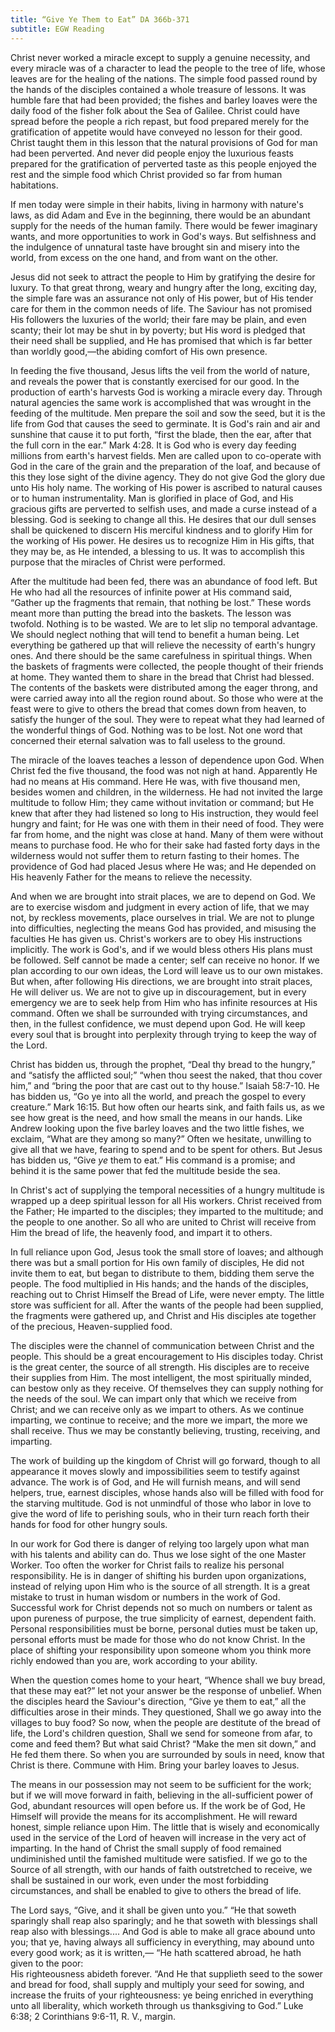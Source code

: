 ```yaml
---
title: “Give Ye Them to Eat” DA 366b-371
subtitle: EGW Reading
---
```


Christ never worked a miracle except to supply a genuine necessity, and every miracle was of a character to lead the people to the tree of life, whose leaves are for the healing of the nations. The simple food passed round by the hands of the disciples contained a whole treasure of lessons. It was humble fare that had been provided; the fishes and barley loaves were the daily food of the fisher folk about the Sea of Galilee. Christ could have spread before the people a rich repast, but food prepared merely for the gratification of appetite would have conveyed no lesson for their good. Christ taught them in this lesson that the natural provisions of God for man had been perverted. And never did people enjoy the luxurious feasts prepared for the gratification of perverted taste as this people enjoyed the rest and the simple food which Christ provided so far from human habitations.

If men today were simple in their habits, living in harmony with nature's laws, as did Adam and Eve in the beginning, there would be an abundant supply for the needs of the human family. There would be fewer imaginary wants, and more opportunities to work in God's ways. But selfishness and the indulgence of unnatural taste have brought sin and misery into the world, from excess on the one hand, and from want on the other.

Jesus did not seek to attract the people to Him by gratifying the desire for luxury. To that great throng, weary and hungry after the long, exciting day, the simple fare was an assurance not only of His power, but of His tender care for them in the common needs of life. The Saviour has not promised His followers the luxuries of the world; their fare may be plain, and even scanty; their lot may be shut in by poverty; but His word is pledged that their need shall be supplied, and He has promised that which is far better than worldly good,—the abiding comfort of His own presence.

In feeding the five thousand, Jesus lifts the veil from the world of nature, and reveals the power that is constantly exercised for our good. In the production of earth's harvests God is working a miracle every day. Through natural agencies the same work is accomplished that was wrought in the feeding of the multitude. Men prepare the soil and sow the seed, but it is the life from God that causes the seed to germinate. It is God's rain and air and sunshine that cause it to put forth, “first the blade, then the ear, after that the full corn in the ear.” Mark 4:28. It is God who is every day feeding millions from earth's harvest fields. Men are called upon to co-operate with God in the care of the grain and the preparation of the loaf, and because of this they lose sight of the divine agency. They do not give God the glory due unto His holy name. The working of His power is ascribed to natural causes or to human instrumentality. Man is glorified in place of God, and His gracious gifts are perverted to selfish uses, and made a curse instead of a blessing. God is seeking to change all this. He desires that our dull senses shall be quickened to discern His merciful kindness and to glorify Him for the working of His power. He desires us to recognize Him in His gifts, that they may be, as He intended, a blessing to us. It was to accomplish this purpose that the miracles of Christ were performed.

After the multitude had been fed, there was an abundance of food left. But He who had all the resources of infinite power at His command said, “Gather up the fragments that remain, that nothing be lost.” These words meant more than putting the bread into the baskets. The lesson was twofold. Nothing is to be wasted. We are to let slip no temporal advantage. We should neglect nothing that will tend to benefit a human being. Let everything be gathered up that will relieve the necessity of earth's hungry ones. And there should be the same carefulness in spiritual things. When the baskets of fragments were collected, the people thought of their friends at home. They wanted them to share in the bread that Christ had blessed. The contents of the baskets were distributed among the eager throng, and were carried away into all the region round about. So those who were at the feast were to give to others the bread that comes down from heaven, to satisfy the hunger of the soul. They were to repeat what they had learned of the wonderful things of God. Nothing was to be lost. Not one word that concerned their eternal salvation was to fall useless to the ground.

The miracle of the loaves teaches a lesson of dependence upon God. When Christ fed the five thousand, the food was not nigh at hand. Apparently He had no means at His command. Here He was, with five thousand men, besides women and children, in the wilderness. He had not invited the large multitude to follow Him; they came without invitation or command; but He knew that after they had listened so long to His instruction, they would feel hungry and faint; for He was one with them in their need of food. They were far from home, and the night was close at hand. Many of them were without means to purchase food. He who for their sake had fasted forty days in the wilderness would not suffer them to return fasting to their homes. The providence of God had placed Jesus where He was; and He depended on His heavenly Father for the means to relieve the necessity.

And when we are brought into strait places, we are to depend on God. We are to exercise wisdom and judgment in every action of life, that we may not, by reckless movements, place ourselves in trial. We are not to plunge into difficulties, neglecting the means God has provided, and misusing the faculties He has given us. Christ's workers are to obey His instructions implicitly. The work is God's, and if we would bless others His plans must be followed. Self cannot be made a center; self can receive no honor. If we plan according to our own ideas, the Lord will leave us to our own mistakes. But when, after following His directions, we are brought into strait places, He will deliver us. We are not to give up in discouragement, but in every emergency we are to seek help from Him who has infinite resources at His command. Often we shall be surrounded with trying circumstances, and then, in the fullest confidence, we must depend upon God. He will keep every soul that is brought into perplexity through trying to keep the way of the Lord.

Christ has bidden us, through the prophet, “Deal thy bread to the hungry,” and “satisfy the afflicted soul;” “when thou seest the naked, that thou cover him,” and “bring the poor that are cast out to thy house.” Isaiah 58:7-10. He has bidden us, “Go ye into all the world, and preach the gospel to every creature.” Mark 16:15. But how often our hearts sink, and faith fails us, as we see how great is the need, and how small the means in our hands. Like Andrew looking upon the five barley loaves and the two little fishes, we exclaim, “What are they among so many?” Often we hesitate, unwilling to give all that we have, fearing to spend and to be spent for others. But Jesus has bidden us, “Give _ye_ them to eat.” His command is a promise; and behind it is the same power that fed the multitude beside the sea.

In Christ's act of supplying the temporal necessities of a hungry multitude is wrapped up a deep spiritual lesson for all His workers. Christ received from the Father; He imparted to the disciples; they imparted to the multitude; and the people to one another. So all who are united to Christ will receive from Him the bread of life, the heavenly food, and impart it to others.

In full reliance upon God, Jesus took the small store of loaves; and although there was but a small portion for His own family of disciples, He did not invite them to eat, but began to distribute to them, bidding them serve the people. The food multiplied in His hands; and the hands of the disciples, reaching out to Christ Himself the Bread of Life, were never empty. The little store was sufficient for all. After the wants of the people had been supplied, the fragments were gathered up, and Christ and His disciples ate together of the precious, Heaven-supplied food.

The disciples were the channel of communication between Christ and the people. This should be a great encouragement to His disciples today. Christ is the great center, the source of all strength. His disciples are to receive their supplies from Him. The most intelligent, the most spiritually minded, can bestow only as they receive. Of themselves they can supply nothing for the needs of the soul. We can impart only that which we receive from Christ; and we can receive only as we impart to others. As we continue imparting, we continue to receive; and the more we impart, the more we shall receive. Thus we may be constantly believing, trusting, receiving, and imparting.

The work of building up the kingdom of Christ will go forward, though to all appearance it moves slowly and impossibilities seem to testify against advance. The work is of God, and He will furnish means, and will send helpers, true, earnest disciples, whose hands also will be filled with food for the starving multitude. God is not unmindful of those who labor in love to give the word of life to perishing souls, who in their turn reach forth their hands for food for other hungry souls.

In our work for God there is danger of relying too largely upon what man with his talents and ability can do. Thus we lose sight of the one Master Worker. Too often the worker for Christ fails to realize his personal responsibility. He is in danger of shifting his burden upon organizations, instead of relying upon Him who is the source of all strength. It is a great mistake to trust in human wisdom or numbers in the work of God. Successful work for Christ depends not so much on numbers or talent as upon pureness of purpose, the true simplicity of earnest, dependent faith. Personal responsibilities must be borne, personal duties must be taken up, personal efforts must be made for those who do not know Christ. In the place of shifting your responsibility upon someone whom you think more richly endowed than you are, work according to your ability.

When the question comes home to your heart, “Whence shall we buy bread, that these may eat?” let not your answer be the response of unbelief. When the disciples heard the Saviour's direction, “Give ye them to eat,” all the difficulties arose in their minds. They questioned, Shall we go away into the villages to buy food? So now, when the people are destitute of the bread of life, the Lord's children question, Shall we send for someone from afar, to come and feed them? But what said Christ? “Make the men sit down,” and He fed them there. So when you are surrounded by souls in need, know that Christ is there. Commune with Him. Bring your barley loaves to Jesus.

The means in our possession may not seem to be sufficient for the work; but if we will move forward in faith, believing in the all-sufficient power of God, abundant resources will open before us. If the work be of God, He Himself will provide the means for its accomplishment. He will reward honest, simple reliance upon Him. The little that is wisely and economically used in the service of the Lord of heaven will increase in the very act of imparting. In the hand of Christ the small supply of food remained undiminished until the famished multitude were satisfied. If we go to the Source of all strength, with our hands of faith outstretched to receive, we shall be sustained in our work, even under the most forbidding circumstances, and shall be enabled to give to others the bread of life.

The Lord says, “Give, and it shall be given unto you.” “He that soweth sparingly shall reap also sparingly; and he that soweth with blessings shall reap also with blessings.... And God is able to make all grace abound unto you; that ye, having always all sufficiency in everything, may abound unto every good work; as it is written,— “He hath scattered abroad, he hath given to the poor:\
His righteousness abideth forever. “And He that supplieth seed to the sower and bread for food, shall supply and multiply your seed for sowing, and increase the fruits of your righteousness: ye being enriched in everything unto all liberality, which worketh through us thanksgiving to God.” Luke 6:38; 2 Corinthians 9:6-11, R. V., margin.